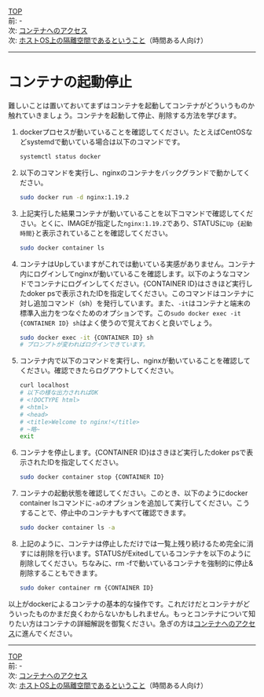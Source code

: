 [TOP](../README.md)   
前: -  
次: [コンテナへのアクセス](./container-access.md)  
次: [ホストOS上の隔離空間であるということ](./container-feature-isolation.md)（時間ある人向け）  

---

# コンテナの起動停止

難しいことは置いておいてまずはコンテナを起動してコンテナがどういうものか触れていきましょう。コンテナを起動して停止、削除する方法を学びます。

1. dockerプロセスが動いていることを確認してください。たとえばCentOSなどsystemdで動いている場合は以下のコマンドです。
   ``` sh
   systemctl status docker
   ```
2. 以下のコマンドを実行し、nginxのコンテナをバックグランドで動かしてください。
   ``` sh
   sudo docker run -d nginx:1.19.2
   ```
3. 上記実行した結果コンテナが動いていることを以下コマンドで確認してください。とくに、IMAGEが指定した``nginx:1.19.2``であり、STATUSに``Up {起動時間}``と表示されていることを確認してください。
   ``` sh
   sudo docker container ls
   ```
4. コンテナはUpしていますがこれでは動いている実感がありません。コンテナ内にログインしてnginxが動いているこを確認します。以下のようなコマンドでコンテナにログインしてください。{CONTAINER ID}はさきほど実行したdoker psで表示されたIDを指定してください。このコマンドはコンテナに対し追加コマンド（sh）を発行しています。また、``-it``はコンテナと端末の標準入出力をつなぐためのオプションです。この``sudo docker exec -it {CONTAINER ID} sh``はよく使うので覚えておくと良いでしょう。
   ``` sh
   sudo docker exec -it {CONTAINER ID} sh
   # プロンプトが変わればログインできています。
   ```
5. コンテナ内で以下のコマンドを実行し、nginxが動いていることを確認してください。確認できたらログアウトしてください。
   ``` sh
   curl localhost
   # 以下の様な出力されればOK
   # <!DOCTYPE html>
   # <html>
   # <head>
   # <title>Welcome to nginx!</title>
   # ~略~
   exit
   ```
6. コンテナを停止します。{CONTAINER ID}はさきほど実行したdoker psで表示されたIDを指定してください。
   ``` sh
   sudo docker container stop {CONTAINER ID}
   ```
7. コンテナの起動状態を確認してください。このとき、以下のようにdocker container lsコマンドに``-a``のオプションを追加して実行してください。こうすることで、停止中のコンテナもすべて確認できます。
   ``` sh
   sudo docker container ls -a
   ```
8. 上記のように、コンテナは停止しただけでは一覧上残り続けるため完全に消すには削除を行います。STATUSがExitedしているコンテナを以下のように削除してください。ちなみに、rm -fで動いているコンテナを強制的に停止&削除することもできます。
   ``` sh
   sudo doker container rm {CONTAINER ID}
   ```

以上がdockerによるコンテナの基本的な操作です。これだけだとコンテナがどういったものかまだ良くわからないかもしれません。もっとコンテナについて知りたい方はコンテナの詳細解説を御覧ください。急ぎの方は[コンテナへのアクセス](./container-access.md)に進んでください。

--- 

[TOP](../README.md)   
前: -  
次: [コンテナへのアクセス](./container-access.md)  
次: [ホストOS上の隔離空間であるということ](./container-feature-isolation.md)（時間ある人向け）  
